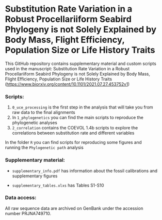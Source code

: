 # Substitution Rate Variation in a Robust Procellariiform Seabird Phylogeny is not Solely Explained by Body Mass, Flight Efficiency, Population Size or Life History Traits

This GitHub repository contains supplementary material and custom scripts used in the manuscript: Substitution Rate Variation in a Robust Procellariiform Seabird Phylogeny is not Solely Explained by Body Mass, Flight Efficiency, Population Size or Life History Traits (https://www.biorxiv.org/content/10.1101/2021.07.27.453752v1)

### Scripts:

1. `0_uce_processing` is the first step in the analysis that will take you from raw data to the final alignments
2. In `1_phylogenetics` you can find the main scripts to reproduce the phylogenetic analyses
3. `2_correlation` contains the COEVOL 1.4b scripts to explore the correlations between substitution rate and different variables

In the folder `R` you can find scripts for reproducing some figures and running the `Phylogenetic path` analysis

### Supplementary material:

* `supplementary_info.pdf` has information about the fossil calibrations and supplementary figures

* `supplementary_tables.xlxs` has Tables S1-S10

### Data access:

All raw sequence data are archived on GenBank under the accession number PRJNA749710.

